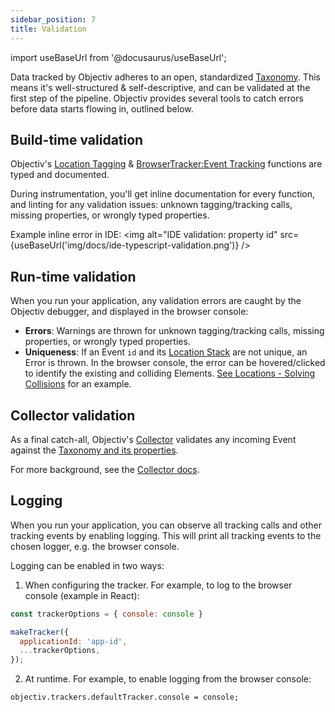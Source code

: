 ```yaml
---
sidebar_position: 7
title: Validation
---
```


import useBaseUrl from '@docusaurus/useBaseUrl';

Data tracked by Objectiv adheres to an open, standardized [Taxonomy](/taxonomy/introduction.md). This means it's 
well-structured & self-descriptive, and can be validated at the first step of the pipeline. Objectiv provides 
several tools to catch errors before data starts flowing in, outlined below.

## Build-time validation
Objectiv's [Location Tagging](/tracking/angular/api-reference/locationTaggers/overview.md) & 
[BrowserTracker:Event Tracking](/tracking/browser/api-reference/eventTrackers/overview.md) functions are typed and documented.

During instrumentation, you'll get inline documentation for every function, and linting for any validation 
issues: unknown tagging/tracking calls, missing properties, or wrongly typed properties.

Example inline error in IDE:
<img alt="IDE validation: property id" src={useBaseUrl('img/docs/ide-typescript-validation.png')} />

## Run-time validation
When you run your application, any validation errors are caught by the Objectiv debugger, and displayed in the
browser console:

* **Errors**: Warnings are thrown for unknown tagging/tracking calls, missing properties, or wrongly typed 
  properties.
* **Uniqueness**: If an Event `id` and its [Location Stack](/tracking/core-concepts/locations.md) are not unique, an Error is thrown.
  In the browser console, the error can be hovered/clicked to identify the existing and colliding Elements.
  [See Locations - Solving Collisions](/tracking/core-concepts/locations.md#solving-collisions) for an example.

## Collector validation
As a final catch-all, Objectiv's [Collector](/tracking/collector/introduction.md) validates any incoming Event against the 
[Taxonomy and its properties](/taxonomy/reference/events/overview.md). 

For more background, see the [Collector docs](/tracking/collector/introduction.md).

## Logging
When you run your application, you can observe all tracking calls and other tracking events by enabling 
logging. This will print all tracking events to the chosen logger, e.g. the browser console.

Logging can be enabled in two ways:
1. When configuring the tracker. For example, to log to the browser console (example in React):
```js
const trackerOptions = { console: console }

makeTracker({
  applicationId: 'app-id',
  ...trackerOptions,
});
```
2. At runtime. For example, to enable logging from the browser console:
```console
objectiv.trackers.defaultTracker.console = console;
```
